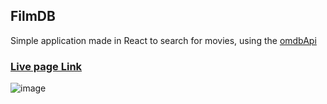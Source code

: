 ## FilmDB

Simple application made in React to search for movies, using the [omdbApi](www.omdbapi.com)

### [Live page Link](https://juanmanuelsanjurjo.github.io/FilmDB/)
![image](https://github.com/JuanManuelSanjurjo/FilmDB/assets/57844658/fd2c6e12-49cf-4643-812e-9fe6db6c5ba3)

